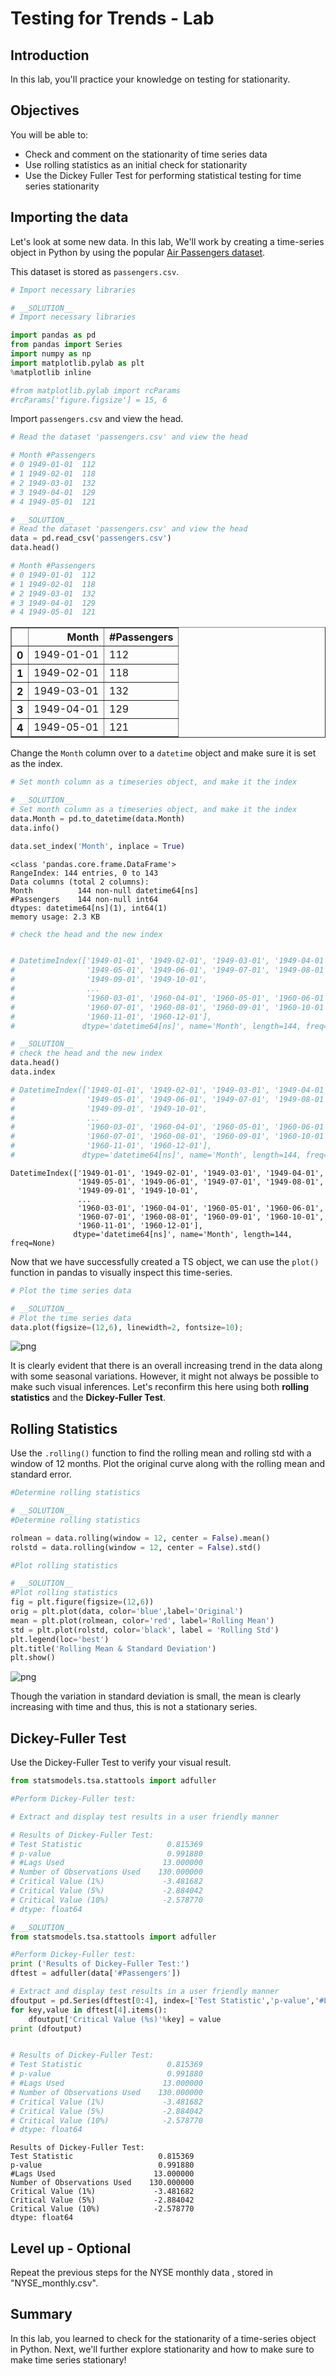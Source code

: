 
# Testing for Trends - Lab

## Introduction

In this lab, you'll practice your knowledge on testing for stationarity.

## Objectives

You will be able to:

* Check and comment on the stationarity of time series data 
* Use rolling statistics as an initial check for stationarity 
* Use the Dickey Fuller Test for performing statistical testing for time series stationarity

## Importing the data

Let's look at some new data. In this lab, We'll work by creating a time-series object in Python by using the popular [Air Passengers dataset](https://www.analyticsvidhya.com/wp-content/uploads/2016/02/AirPassengers.csv).

This dataset is stored as `passengers.csv`.


```python
# Import necessary libraries

```


```python
# __SOLUTION__ 
# Import necessary libraries

import pandas as pd
from pandas import Series
import numpy as np
import matplotlib.pylab as plt
%matplotlib inline

#from matplotlib.pylab import rcParams
#rcParams['figure.figsize'] = 15, 6
```

Import `passengers.csv` and view the head.


```python
# Read the dataset 'passengers.csv' and view the head

# Month	#Passengers
# 0	1949-01-01	112
# 1	1949-02-01	118
# 2	1949-03-01	132
# 3	1949-04-01	129
# 4	1949-05-01	121
```


```python
# __SOLUTION__ 
# Read the dataset 'passengers.csv' and view the head
data = pd.read_csv('passengers.csv')
data.head()

# Month	#Passengers
# 0	1949-01-01	112
# 1	1949-02-01	118
# 2	1949-03-01	132
# 3	1949-04-01	129
# 4	1949-05-01	121
```




<div>
<style scoped>
    .dataframe tbody tr th:only-of-type {
        vertical-align: middle;
    }

    .dataframe tbody tr th {
        vertical-align: top;
    }

    .dataframe thead th {
        text-align: right;
    }
</style>
<table border="1" class="dataframe">
  <thead>
    <tr style="text-align: right;">
      <th></th>
      <th>Month</th>
      <th>#Passengers</th>
    </tr>
  </thead>
  <tbody>
    <tr>
      <th>0</th>
      <td>1949-01-01</td>
      <td>112</td>
    </tr>
    <tr>
      <th>1</th>
      <td>1949-02-01</td>
      <td>118</td>
    </tr>
    <tr>
      <th>2</th>
      <td>1949-03-01</td>
      <td>132</td>
    </tr>
    <tr>
      <th>3</th>
      <td>1949-04-01</td>
      <td>129</td>
    </tr>
    <tr>
      <th>4</th>
      <td>1949-05-01</td>
      <td>121</td>
    </tr>
  </tbody>
</table>
</div>



Change the `Month` column over to a `datetime` object and make sure it is set as the index.


```python
# Set month column as a timeseries object, and make it the index

```


```python
# __SOLUTION__ 
# Set month column as a timeseries object, and make it the index
data.Month = pd.to_datetime(data.Month)
data.info()

data.set_index('Month', inplace = True)
```

    <class 'pandas.core.frame.DataFrame'>
    RangeIndex: 144 entries, 0 to 143
    Data columns (total 2 columns):
    Month          144 non-null datetime64[ns]
    #Passengers    144 non-null int64
    dtypes: datetime64[ns](1), int64(1)
    memory usage: 2.3 KB



```python
# check the head and the new index


# DatetimeIndex(['1949-01-01', '1949-02-01', '1949-03-01', '1949-04-01',
#                '1949-05-01', '1949-06-01', '1949-07-01', '1949-08-01',
#                '1949-09-01', '1949-10-01',
#                ...
#                '1960-03-01', '1960-04-01', '1960-05-01', '1960-06-01',
#                '1960-07-01', '1960-08-01', '1960-09-01', '1960-10-01',
#                '1960-11-01', '1960-12-01'],
#               dtype='datetime64[ns]', name='Month', length=144, freq=None)
```


```python
# __SOLUTION__ 
# check the head and the new index
data.head()
data.index

# DatetimeIndex(['1949-01-01', '1949-02-01', '1949-03-01', '1949-04-01',
#                '1949-05-01', '1949-06-01', '1949-07-01', '1949-08-01',
#                '1949-09-01', '1949-10-01',
#                ...
#                '1960-03-01', '1960-04-01', '1960-05-01', '1960-06-01',
#                '1960-07-01', '1960-08-01', '1960-09-01', '1960-10-01',
#                '1960-11-01', '1960-12-01'],
#               dtype='datetime64[ns]', name='Month', length=144, freq=None)
```




    DatetimeIndex(['1949-01-01', '1949-02-01', '1949-03-01', '1949-04-01',
                   '1949-05-01', '1949-06-01', '1949-07-01', '1949-08-01',
                   '1949-09-01', '1949-10-01',
                   ...
                   '1960-03-01', '1960-04-01', '1960-05-01', '1960-06-01',
                   '1960-07-01', '1960-08-01', '1960-09-01', '1960-10-01',
                   '1960-11-01', '1960-12-01'],
                  dtype='datetime64[ns]', name='Month', length=144, freq=None)



Now that we have successfully created a TS object, we can use the `plot()` function in pandas to visually inspect this time-series.


```python
# Plot the time series data 

```


```python
# __SOLUTION__ 
# Plot the time series data
data.plot(figsize=(12,6), linewidth=2, fontsize=10);
```


![png](index_files/index_14_0.png)


It is clearly evident that there is an overall increasing trend in the data along with some seasonal variations. However, it might not always be possible to make such visual inferences. Let's reconfirm this here using both **rolling statistics** and the 
**Dickey-Fuller Test**.

## Rolling Statistics 

Use the `.rolling()` function to find the rolling mean and rolling std with a window of 12 months. Plot the original curve along with the rolling mean and standard error.


```python
#Determine rolling statistics

```


```python
# __SOLUTION__ 
#Determine rolling statistics

rolmean = data.rolling(window = 12, center = False).mean()
rolstd = data.rolling(window = 12, center = False).std()
```


```python
#Plot rolling statistics

```


```python
# __SOLUTION__ 
#Plot rolling statistics
fig = plt.figure(figsize=(12,6))
orig = plt.plot(data, color='blue',label='Original')
mean = plt.plot(rolmean, color='red', label='Rolling Mean')
std = plt.plot(rolstd, color='black', label = 'Rolling Std')
plt.legend(loc='best')
plt.title('Rolling Mean & Standard Deviation')
plt.show()
```


![png](index_files/index_20_0.png)


Though the variation in standard deviation is small, the mean is clearly increasing with time and thus, this is not a stationary series. 

## Dickey-Fuller Test 

Use the Dickey-Fuller Test to verify your visual result.


```python
from statsmodels.tsa.stattools import adfuller

#Perform Dickey-Fuller test:

# Extract and display test results in a user friendly manner

# Results of Dickey-Fuller Test:
# Test Statistic                   0.815369
# p-value                          0.991880
# #Lags Used                      13.000000
# Number of Observations Used    130.000000
# Critical Value (1%)             -3.481682
# Critical Value (5%)             -2.884042
# Critical Value (10%)            -2.578770
# dtype: float64
```


```python
# __SOLUTION__ 
from statsmodels.tsa.stattools import adfuller

#Perform Dickey-Fuller test:
print ('Results of Dickey-Fuller Test:')
dftest = adfuller(data['#Passengers'])

# Extract and display test results in a user friendly manner
dfoutput = pd.Series(dftest[0:4], index=['Test Statistic','p-value','#Lags Used','Number of Observations Used'])
for key,value in dftest[4].items():
    dfoutput['Critical Value (%s)'%key] = value
print (dfoutput)


# Results of Dickey-Fuller Test:
# Test Statistic                   0.815369
# p-value                          0.991880
# #Lags Used                      13.000000
# Number of Observations Used    130.000000
# Critical Value (1%)             -3.481682
# Critical Value (5%)             -2.884042
# Critical Value (10%)            -2.578770
# dtype: float64
```

    Results of Dickey-Fuller Test:
    Test Statistic                   0.815369
    p-value                          0.991880
    #Lags Used                      13.000000
    Number of Observations Used    130.000000
    Critical Value (1%)             -3.481682
    Critical Value (5%)             -2.884042
    Critical Value (10%)            -2.578770
    dtype: float64


## Level up - Optional

Repeat the previous steps for the NYSE monthly data , stored in "NYSE_monthly.csv".

## Summary

In this lab, you learned to check for the stationarity of a time-series object in Python. Next, we'll further explore stationarity and how to make sure to make time series stationary!

